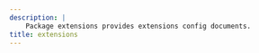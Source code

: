 ```yaml
---
description: |
    Package extensions provides extensions config documents.
title: extensions
---
```


<!-- markdownlint-disable -->

